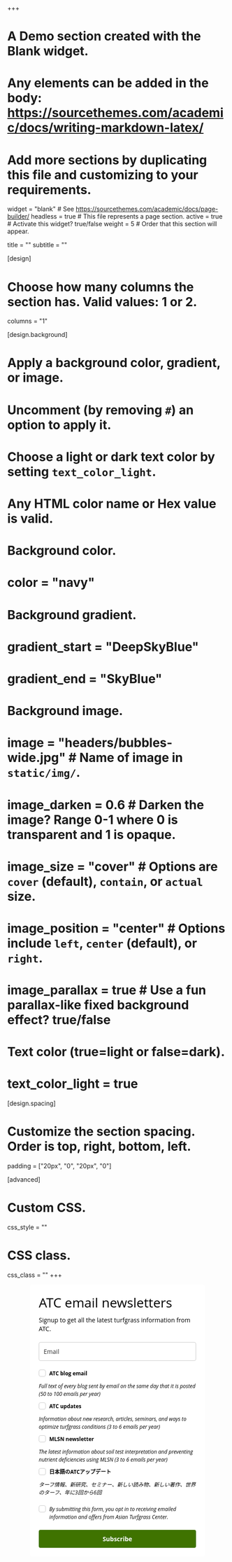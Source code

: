 +++
# A Demo section created with the Blank widget.
# Any elements can be added in the body: https://sourcethemes.com/academic/docs/writing-markdown-latex/
# Add more sections by duplicating this file and customizing to your requirements.

widget = "blank"  # See https://sourcethemes.com/academic/docs/page-builder/
headless = true  # This file represents a page section.
active = true  # Activate this widget? true/false
weight = 5  # Order that this section will appear.

title = ""
subtitle = ""

[design]
  # Choose how many columns the section has. Valid values: 1 or 2.
  columns = "1"

[design.background]
  # Apply a background color, gradient, or image.
  #   Uncomment (by removing `#`) an option to apply it.
  #   Choose a light or dark text color by setting `text_color_light`.
  #   Any HTML color name or Hex value is valid.

  # Background color.
  # color = "navy"
  
  # Background gradient.
  # gradient_start = "DeepSkyBlue"
  # gradient_end = "SkyBlue"
  
  # Background image.
 # image = "headers/bubbles-wide.jpg"  # Name of image in `static/img/`.
#  image_darken = 0.6  # Darken the image? Range 0-1 where 0 is transparent and 1 is opaque.
#  image_size = "cover"  #  Options are `cover` (default), `contain`, or `actual` size.
#  image_position = "center"  # Options include `left`, `center` (default), or `right`.
#  image_parallax = true  # Use a fun parallax-like fixed background effect? true/false

  # Text color (true=light or false=dark).
 # text_color_light = true

[design.spacing]
  # Customize the section spacing. Order is top, right, bottom, left.
  padding = ["20px", "0", "20px", "0"]

[advanced]
 # Custom CSS. 
 css_style = ""
 
 # CSS class.
 css_class = ""
+++

<style type="text/css">
  @import url(https://assets.mlcdn.com/fonts.css?version=1681988);
</style>
<style type="text/css">
  .ml-form-embedSubmitLoad{display:inline-block;width:20px;height:20px}.g-recaptcha{transform:scale(1);-webkit-transform:scale(1);transform-origin:0 0;-webkit-transform-origin:0 0}.sr-only{position:absolute;width:1px;height:1px;padding:0;margin:-1px;overflow:hidden;clip:rect(0,0,0,0);border:0}.ml-form-embedSubmitLoad:after{content:" ";display:block;width:11px;height:11px;margin:1px;border-radius:50%;border:4px solid #fff;border-color:#fff #fff #fff transparent;animation:ml-form-embedSubmitLoad 1.2s linear infinite}@keyframes ml-form-embedSubmitLoad{0%{transform:rotate(0)}100%{transform:rotate(360deg)}}#mlb2-1629740.ml-form-embedContainer{box-sizing:border-box;display:table;margin:0 auto;position:static;width:100%!important}#mlb2-1629740.ml-form-embedContainer button,#mlb2-1629740.ml-form-embedContainer h4,#mlb2-1629740.ml-form-embedContainer p,#mlb2-1629740.ml-form-embedContainer span{text-transform:none!important;letter-spacing:normal!important}#mlb2-1629740.ml-form-embedContainer .ml-form-embedWrapper{background-color:#fff;border-width:0;border-color:transparent;border-radius:4px;border-style:solid;box-sizing:border-box;display:inline-block!important;margin:0;padding:0;position:relative}#mlb2-1629740.ml-form-embedContainer .ml-form-embedWrapper.embedDefault,#mlb2-1629740.ml-form-embedContainer .ml-form-embedWrapper.embedPopup{width:400px}#mlb2-1629740.ml-form-embedContainer .ml-form-embedWrapper.embedForm{max-width:400px;width:100%}#mlb2-1629740.ml-form-embedContainer .ml-form-align-left{text-align:left}#mlb2-1629740.ml-form-embedContainer .ml-form-align-center{text-align:center}#mlb2-1629740.ml-form-embedContainer .ml-form-align-default{display:table-cell!important;vertical-align:middle!important;text-align:center!important}#mlb2-1629740.ml-form-embedContainer .ml-form-align-right{text-align:right}#mlb2-1629740.ml-form-embedContainer .ml-form-embedWrapper .ml-form-embedHeader img{border-top-left-radius:4px;border-top-right-radius:4px;height:auto;margin:0 auto!important;max-width:100%;width:undefinedpx}#mlb2-1629740.ml-form-embedContainer .ml-form-embedWrapper .ml-form-embedBody,#mlb2-1629740.ml-form-embedContainer .ml-form-embedWrapper .ml-form-successBody{padding:20px 20px 0 20px}#mlb2-1629740.ml-form-embedContainer .ml-form-embedWrapper .ml-form-embedBody.ml-form-embedBodyHorizontal{padding-bottom:0}#mlb2-1629740.ml-form-embedContainer .ml-form-embedWrapper .ml-form-embedBody .ml-form-embedContent,#mlb2-1629740.ml-form-embedContainer .ml-form-embedWrapper .ml-form-successBody .ml-form-successContent{text-align:left;margin:0 0 20px 0}#mlb2-1629740.ml-form-embedContainer .ml-form-embedWrapper .ml-form-embedBody .ml-form-embedContent h4,#mlb2-1629740.ml-form-embedContainer .ml-form-embedWrapper .ml-form-successBody .ml-form-successContent h4{color:#000;font-family:'Open Sans',Arial,Helvetica,sans-serif;font-size:30px;font-weight:400;margin:0 0 10px 0;text-align:left;word-break:break-word}#mlb2-1629740.ml-form-embedContainer .ml-form-embedWrapper .ml-form-embedBody .ml-form-embedContent p,#mlb2-1629740.ml-form-embedContainer .ml-form-embedWrapper .ml-form-successBody .ml-form-successContent p{color:#000;font-family:'Open Sans',Arial,Helvetica,sans-serif;font-size:14px;font-weight:400;line-height:20px;margin:0 0 10px 0;text-align:left}#mlb2-1629740.ml-form-embedContainer .ml-form-embedWrapper .ml-form-embedBody .ml-form-embedContent ol,#mlb2-1629740.ml-form-embedContainer .ml-form-embedWrapper .ml-form-embedBody .ml-form-embedContent ul,#mlb2-1629740.ml-form-embedContainer .ml-form-embedWrapper .ml-form-successBody .ml-form-successContent ol,#mlb2-1629740.ml-form-embedContainer .ml-form-embedWrapper .ml-form-successBody .ml-form-successContent ul{color:#000;font-family:'Open Sans',Arial,Helvetica,sans-serif;font-size:14px}#mlb2-1629740.ml-form-embedContainer .ml-form-embedWrapper .ml-form-embedBody .ml-form-embedContent ol ol,#mlb2-1629740.ml-form-embedContainer .ml-form-embedWrapper .ml-form-successBody .ml-form-successContent ol ol{list-style-type:lower-alpha}#mlb2-1629740.ml-form-embedContainer .ml-form-embedWrapper .ml-form-embedBody .ml-form-embedContent ol ol ol,#mlb2-1629740.ml-form-embedContainer .ml-form-embedWrapper .ml-form-successBody .ml-form-successContent ol ol ol{list-style-type:lower-roman}#mlb2-1629740.ml-form-embedContainer .ml-form-embedWrapper .ml-form-embedBody .ml-form-embedContent p a,#mlb2-1629740.ml-form-embedContainer .ml-form-embedWrapper .ml-form-successBody .ml-form-successContent p a{color:#000;text-decoration:underline}#mlb2-1629740.ml-form-embedContainer .ml-form-embedWrapper .ml-block-form .ml-field-group{text-align:left!important}#mlb2-1629740.ml-form-embedContainer .ml-form-embedWrapper .ml-block-form .ml-field-group label{margin-bottom:5px;color:#333;font-size:14px;font-family:'Open Sans',Arial,Helvetica,sans-serif;font-weight:700;font-style:normal;text-decoration:none;display:inline-block;line-height:20px}#mlb2-1629740.ml-form-embedContainer .ml-form-embedWrapper .ml-form-embedBody .ml-form-embedContent p:last-child,#mlb2-1629740.ml-form-embedContainer .ml-form-embedWrapper .ml-form-successBody .ml-form-successContent p:last-child{margin:0}#mlb2-1629740.ml-form-embedContainer .ml-form-embedWrapper .ml-form-embedBody form{margin:0;width:100%}#mlb2-1629740.ml-form-embedContainer .ml-form-embedWrapper .ml-form-embedBody .ml-form-checkboxRow,#mlb2-1629740.ml-form-embedContainer .ml-form-embedWrapper .ml-form-embedBody .ml-form-formContent{margin:0 0 20px 0;width:100%}#mlb2-1629740.ml-form-embedContainer .ml-form-embedWrapper .ml-form-embedBody .ml-form-checkboxRow{float:left}#mlb2-1629740.ml-form-embedContainer .ml-form-embedWrapper .ml-form-embedBody .ml-form-formContent.horozintalForm{margin:0;padding:0 0 20px 0;width:100%;height:auto;float:left}#mlb2-1629740.ml-form-embedContainer .ml-form-embedWrapper .ml-form-embedBody .ml-form-fieldRow{margin:0 0 10px 0;width:100%}#mlb2-1629740.ml-form-embedContainer .ml-form-embedWrapper .ml-form-embedBody .ml-form-fieldRow.ml-last-item{margin:0}#mlb2-1629740.ml-form-embedContainer .ml-form-embedWrapper .ml-form-embedBody .ml-form-fieldRow.ml-formfieldHorizintal{margin:0}#mlb2-1629740.ml-form-embedContainer .ml-form-embedWrapper .ml-form-embedBody .ml-form-fieldRow input{background-color:#fff!important;color:#333!important;border-color:#ccc;border-radius:4px!important;border-style:solid!important;border-width:1px!important;font-family:'Open Sans',Arial,Helvetica,sans-serif;font-size:14px!important;height:auto;line-height:21px!important;margin-bottom:0;margin-top:0;margin-left:0;margin-right:0;padding:10px 10px!important;width:100%!important;box-sizing:border-box!important;max-width:100%!important}#mlb2-1629740.ml-form-embedContainer .ml-form-embedWrapper .ml-form-embedBody .ml-form-fieldRow input::-webkit-input-placeholder,#mlb2-1629740.ml-form-embedContainer .ml-form-embedWrapper .ml-form-embedBody .ml-form-horizontalRow input::-webkit-input-placeholder{color:#333}#mlb2-1629740.ml-form-embedContainer .ml-form-embedWrapper .ml-form-embedBody .ml-form-fieldRow input::-moz-placeholder,#mlb2-1629740.ml-form-embedContainer .ml-form-embedWrapper .ml-form-embedBody .ml-form-horizontalRow input::-moz-placeholder{color:#333}#mlb2-1629740.ml-form-embedContainer .ml-form-embedWrapper .ml-form-embedBody .ml-form-fieldRow input:-ms-input-placeholder,#mlb2-1629740.ml-form-embedContainer .ml-form-embedWrapper .ml-form-embedBody .ml-form-horizontalRow input:-ms-input-placeholder{color:#333}#mlb2-1629740.ml-form-embedContainer .ml-form-embedWrapper .ml-form-embedBody .ml-form-fieldRow input:-moz-placeholder,#mlb2-1629740.ml-form-embedContainer .ml-form-embedWrapper .ml-form-embedBody .ml-form-horizontalRow input:-moz-placeholder{color:#333}#mlb2-1629740.ml-form-embedContainer .ml-form-embedWrapper .ml-form-embedBody .ml-form-fieldRow textarea,#mlb2-1629740.ml-form-embedContainer .ml-form-embedWrapper .ml-form-embedBody .ml-form-horizontalRow textarea{background-color:#fff!important;color:#333!important;border-color:#ccc;border-radius:4px!important;border-style:solid!important;border-width:1px!important;font-family:'Open Sans',Arial,Helvetica,sans-serif;font-size:14px!important;height:auto;line-height:21px!important;margin-bottom:0;margin-top:0;padding:10px 10px!important;width:100%!important;box-sizing:border-box!important;max-width:100%!important}#mlb2-1629740.ml-form-embedContainer .ml-form-embedWrapper .ml-form-embedBody .ml-form-checkboxRow .label-description::before,#mlb2-1629740.ml-form-embedContainer .ml-form-embedWrapper .ml-form-embedBody .ml-form-embedPermissions .ml-form-embedPermissionsOptionsCheckbox .label-description::before,#mlb2-1629740.ml-form-embedContainer .ml-form-embedWrapper .ml-form-embedBody .ml-form-fieldRow .custom-checkbox .custom-control-label::before,#mlb2-1629740.ml-form-embedContainer .ml-form-embedWrapper .ml-form-embedBody .ml-form-fieldRow .custom-radio .custom-control-label::before,#mlb2-1629740.ml-form-embedContainer .ml-form-embedWrapper .ml-form-embedBody .ml-form-horizontalRow .custom-checkbox .custom-control-label::before,#mlb2-1629740.ml-form-embedContainer .ml-form-embedWrapper .ml-form-embedBody .ml-form-horizontalRow .custom-radio .custom-control-label::before,#mlb2-1629740.ml-form-embedContainer .ml-form-embedWrapper .ml-form-embedBody .ml-form-interestGroupsRow .ml-form-interestGroupsRowCheckbox .label-description::before{border-color:#ccc!important;background-color:#fff!important}#mlb2-1629740.ml-form-embedContainer .ml-form-embedWrapper .ml-form-embedBody .ml-form-fieldRow input.custom-control-input[type=checkbox]{box-sizing:border-box;padding:0;position:absolute;z-index:-1;opacity:0;margin-top:5px;margin-left:-1.5rem;overflow:visible}#mlb2-1629740.ml-form-embedContainer .ml-form-embedWrapper .ml-form-embedBody .ml-form-checkboxRow .label-description::before,#mlb2-1629740.ml-form-embedContainer .ml-form-embedWrapper .ml-form-embedBody .ml-form-embedPermissions .ml-form-embedPermissionsOptionsCheckbox .label-description::before,#mlb2-1629740.ml-form-embedContainer .ml-form-embedWrapper .ml-form-embedBody .ml-form-fieldRow .custom-checkbox .custom-control-label::before,#mlb2-1629740.ml-form-embedContainer .ml-form-embedWrapper .ml-form-embedBody .ml-form-horizontalRow .custom-checkbox .custom-control-label::before,#mlb2-1629740.ml-form-embedContainer .ml-form-embedWrapper .ml-form-embedBody .ml-form-interestGroupsRow .ml-form-interestGroupsRowCheckbox .label-description::before{border-radius:4px!important}#mlb2-1629740.ml-form-embedContainer .ml-form-embedWrapper .ml-form-embedBody .ml-form-checkboxRow input[type=checkbox]:checked~.label-description::after,#mlb2-1629740.ml-form-embedContainer .ml-form-embedWrapper .ml-form-embedBody .ml-form-embedPermissions .ml-form-embedPermissionsOptionsCheckbox input[type=checkbox]:checked~.label-description::after,#mlb2-1629740.ml-form-embedContainer .ml-form-embedWrapper .ml-form-embedBody .ml-form-fieldRow .custom-checkbox .custom-control-input:checked~.custom-control-label::after,#mlb2-1629740.ml-form-embedContainer .ml-form-embedWrapper .ml-form-embedBody .ml-form-horizontalRow .custom-checkbox .custom-control-input:checked~.custom-control-label::after,#mlb2-1629740.ml-form-embedContainer .ml-form-embedWrapper .ml-form-embedBody .ml-form-interestGroupsRow .ml-form-interestGroupsRowCheckbox input[type=checkbox]:checked~.label-description::after{background-image:url("data:image/svg+xml,%3csvg xmlns='http://www.w3.org/2000/svg' viewBox='0 0 8 8'%3e%3cpath fill='%23fff' d='M6.564.75l-3.59 3.612-1.538-1.55L0 4.26 2.974 7.25 8 2.193z'/%3e%3c/svg%3e")}#mlb2-1629740.ml-form-embedContainer .ml-form-embedWrapper .ml-form-embedBody .ml-form-fieldRow .custom-radio .custom-control-input:checked~.custom-control-label::after{background-image:url("data:image/svg+xml,%3csvg xmlns='http://www.w3.org/2000/svg' viewBox='-4 -4 8 8'%3e%3ccircle r='3' fill='%23fff'/%3e%3c/svg%3e")}#mlb2-1629740.ml-form-embedContainer .ml-form-embedWrapper .ml-form-embedBody .ml-form-checkboxRow input[type=checkbox]:checked~.label-description::before,#mlb2-1629740.ml-form-embedContainer .ml-form-embedWrapper .ml-form-embedBody .ml-form-embedPermissions .ml-form-embedPermissionsOptionsCheckbox input[type=checkbox]:checked~.label-description::before,#mlb2-1629740.ml-form-embedContainer .ml-form-embedWrapper .ml-form-embedBody .ml-form-fieldRow .custom-checkbox .custom-control-input:checked~.custom-control-label::before,#mlb2-1629740.ml-form-embedContainer .ml-form-embedWrapper .ml-form-embedBody .ml-form-fieldRow .custom-radio .custom-control-input:checked~.custom-control-label::before,#mlb2-1629740.ml-form-embedContainer .ml-form-embedWrapper .ml-form-embedBody .ml-form-horizontalRow .custom-checkbox .custom-control-input:checked~.custom-control-label::before,#mlb2-1629740.ml-form-embedContainer .ml-form-embedWrapper .ml-form-embedBody .ml-form-horizontalRow .custom-radio .custom-control-input:checked~.custom-control-label::before,#mlb2-1629740.ml-form-embedContainer .ml-form-embedWrapper .ml-form-embedBody .ml-form-interestGroupsRow .ml-form-interestGroupsRowCheckbox input[type=checkbox]:checked~.label-description::before{border-color:#3f7300!important;background-color:#3f7300!important;color:#fff!important}#mlb2-1629740.ml-form-embedContainer .ml-form-embedWrapper .ml-form-embedBody .ml-form-fieldRow .custom-checkbox .custom-control-label::after,#mlb2-1629740.ml-form-embedContainer .ml-form-embedWrapper .ml-form-embedBody .ml-form-fieldRow .custom-checkbox .custom-control-label::before,#mlb2-1629740.ml-form-embedContainer .ml-form-embedWrapper .ml-form-embedBody .ml-form-fieldRow .custom-radio .custom-control-label::after,#mlb2-1629740.ml-form-embedContainer .ml-form-embedWrapper .ml-form-embedBody .ml-form-fieldRow .custom-radio .custom-control-label::before,#mlb2-1629740.ml-form-embedContainer .ml-form-embedWrapper .ml-form-embedBody .ml-form-horizontalRow .custom-checkbox .custom-control-label::after,#mlb2-1629740.ml-form-embedContainer .ml-form-embedWrapper .ml-form-embedBody .ml-form-horizontalRow .custom-checkbox .custom-control-label::before,#mlb2-1629740.ml-form-embedContainer .ml-form-embedWrapper .ml-form-embedBody .ml-form-horizontalRow .custom-radio .custom-control-label::after,#mlb2-1629740.ml-form-embedContainer .ml-form-embedWrapper .ml-form-embedBody .ml-form-horizontalRow .custom-radio .custom-control-label::before{top:2px;box-sizing:border-box}#mlb2-1629740.ml-form-embedContainer .ml-form-embedWrapper .ml-form-embedBody .ml-form-checkboxRow .label-description::after,#mlb2-1629740.ml-form-embedContainer .ml-form-embedWrapper .ml-form-embedBody .ml-form-checkboxRow .label-description::before,#mlb2-1629740.ml-form-embedContainer .ml-form-embedWrapper .ml-form-embedBody .ml-form-embedPermissions .ml-form-embedPermissionsOptionsCheckbox .label-description::after,#mlb2-1629740.ml-form-embedContainer .ml-form-embedWrapper .ml-form-embedBody .ml-form-embedPermissions .ml-form-embedPermissionsOptionsCheckbox .label-description::before{top:0!important;box-sizing:border-box!important}#mlb2-1629740.ml-form-embedContainer .ml-form-embedWrapper .ml-form-embedBody .ml-form-checkboxRow .label-description::after,#mlb2-1629740.ml-form-embedContainer .ml-form-embedWrapper .ml-form-embedBody .ml-form-checkboxRow .label-description::before{top:0!important;box-sizing:border-box!important}#mlb2-1629740.ml-form-embedContainer .ml-form-embedWrapper .ml-form-embedBody .ml-form-interestGroupsRow .ml-form-interestGroupsRowCheckbox .label-description::after{top:0!important;box-sizing:border-box!important;position:absolute;left:-1.5rem;display:block;width:1rem;height:1rem;content:""}#mlb2-1629740.ml-form-embedContainer .ml-form-embedWrapper .ml-form-embedBody .ml-form-interestGroupsRow .ml-form-interestGroupsRowCheckbox .label-description::before{top:0!important;box-sizing:border-box!important}#mlb2-1629740.ml-form-embedContainer .ml-form-embedWrapper .ml-form-embedBody .custom-control-label::before{position:absolute;top:4px;left:-1.5rem;display:block;width:16px;height:16px;pointer-events:none;content:"";background-color:#fff;border:#adb5bd solid 1px;border-radius:50%}#mlb2-1629740.ml-form-embedContainer .ml-form-embedWrapper .ml-form-embedBody .custom-control-label::after{position:absolute;top:2px!important;left:-1.5rem;display:block;width:1rem;height:1rem;content:""}#mlb2-1629740.ml-form-embedContainer .ml-form-embedWrapper .ml-form-embedBody .ml-form-checkboxRow .label-description::before,#mlb2-1629740.ml-form-embedContainer .ml-form-embedWrapper .ml-form-embedBody .ml-form-embedPermissions .ml-form-embedPermissionsOptionsCheckbox .label-description::before,#mlb2-1629740.ml-form-embedContainer .ml-form-embedWrapper .ml-form-embedBody .ml-form-interestGroupsRow .ml-form-interestGroupsRowCheckbox .label-description::before{position:absolute;top:4px;left:-1.5rem;display:block;width:16px;height:16px;pointer-events:none;content:"";background-color:#fff;border:#adb5bd solid 1px;border-radius:50%}#mlb2-1629740.ml-form-embedContainer .ml-form-embedWrapper .ml-form-embedBody .ml-form-embedPermissions .ml-form-embedPermissionsOptionsCheckbox .label-description::after{position:absolute;top:0!important;left:-1.5rem;display:block;width:1rem;height:1rem;content:""}#mlb2-1629740.ml-form-embedContainer .ml-form-embedWrapper .ml-form-embedBody .ml-form-checkboxRow .label-description::after{position:absolute;top:0!important;left:-1.5rem;display:block;width:1rem;height:1rem;content:""}#mlb2-1629740.ml-form-embedContainer .ml-form-embedWrapper .ml-form-embedBody .custom-radio .custom-control-label::after{background:no-repeat 50%/50% 50%}#mlb2-1629740.ml-form-embedContainer .ml-form-embedWrapper .ml-form-embedBody .custom-checkbox .custom-control-label::after,#mlb2-1629740.ml-form-embedContainer .ml-form-embedWrapper .ml-form-embedBody .ml-form-checkboxRow .label-description::after,#mlb2-1629740.ml-form-embedContainer .ml-form-embedWrapper .ml-form-embedBody .ml-form-embedPermissions .ml-form-embedPermissionsOptionsCheckbox .label-description::after,#mlb2-1629740.ml-form-embedContainer .ml-form-embedWrapper .ml-form-embedBody .ml-form-interestGroupsRow .ml-form-interestGroupsRowCheckbox .label-description::after{background:no-repeat 50%/50% 50%}#mlb2-1629740.ml-form-embedContainer .ml-form-embedWrapper .ml-form-embedBody .ml-form-fieldRow .custom-control,#mlb2-1629740.ml-form-embedContainer .ml-form-embedWrapper .ml-form-embedBody .ml-form-horizontalRow .custom-control{position:relative;display:block;min-height:1.5rem;padding-left:1.5rem}#mlb2-1629740.ml-form-embedContainer .ml-form-embedWrapper .ml-form-embedBody .ml-form-fieldRow .custom-checkbox .custom-control-input,#mlb2-1629740.ml-form-embedContainer .ml-form-embedWrapper .ml-form-embedBody .ml-form-fieldRow .custom-radio .custom-control-input,#mlb2-1629740.ml-form-embedContainer .ml-form-embedWrapper .ml-form-embedBody .ml-form-horizontalRow .custom-checkbox .custom-control-input,#mlb2-1629740.ml-form-embedContainer .ml-form-embedWrapper .ml-form-embedBody .ml-form-horizontalRow .custom-radio .custom-control-input{position:absolute;z-index:-1;opacity:0;box-sizing:border-box;padding:0}#mlb2-1629740.ml-form-embedContainer .ml-form-embedWrapper .ml-form-embedBody .ml-form-fieldRow .custom-checkbox .custom-control-label,#mlb2-1629740.ml-form-embedContainer .ml-form-embedWrapper .ml-form-embedBody .ml-form-fieldRow .custom-radio .custom-control-label,#mlb2-1629740.ml-form-embedContainer .ml-form-embedWrapper .ml-form-embedBody .ml-form-horizontalRow .custom-checkbox .custom-control-label,#mlb2-1629740.ml-form-embedContainer .ml-form-embedWrapper .ml-form-embedBody .ml-form-horizontalRow .custom-radio .custom-control-label{color:#000;font-size:12px!important;font-family:'Open Sans',Arial,Helvetica,sans-serif;line-height:22px;margin-bottom:0;position:relative;vertical-align:top;font-style:normal;font-weight:700}#mlb2-1629740.ml-form-embedContainer .ml-form-embedWrapper .ml-form-embedBody .ml-form-fieldRow .custom-select,#mlb2-1629740.ml-form-embedContainer .ml-form-embedWrapper .ml-form-embedBody .ml-form-horizontalRow .custom-select{background-color:#fff!important;color:#333!important;border-color:#ccc;border-radius:4px!important;border-style:solid!important;border-width:1px!important;font-family:'Open Sans',Arial,Helvetica,sans-serif;font-size:14px!important;line-height:20px!important;margin-bottom:0;margin-top:0;padding:10px 28px 10px 12px!important;width:100%!important;box-sizing:border-box!important;max-width:100%!important;height:auto;display:inline-block;vertical-align:middle;background:url(https://assets.mlcdn.com/ml/images/default/dropdown.svg) no-repeat right .75rem center/8px 10px;-webkit-appearance:none;-moz-appearance:none;appearance:none}#mlb2-1629740.ml-form-embedContainer .ml-form-embedWrapper .ml-form-embedBody .ml-form-horizontalRow{height:auto;width:100%;float:left}.ml-form-formContent.horozintalForm .ml-form-horizontalRow .ml-input-horizontal{width:70%;float:left}.ml-form-formContent.horozintalForm .ml-form-horizontalRow .ml-button-horizontal{width:30%;float:left}.ml-form-formContent.horozintalForm .ml-form-horizontalRow .ml-button-horizontal.labelsOn{padding-top:25px}.ml-form-formContent.horozintalForm .ml-form-horizontalRow .horizontal-fields{box-sizing:border-box;float:left;padding-right:10px}#mlb2-1629740.ml-form-embedContainer .ml-form-embedWrapper .ml-form-embedBody .ml-form-horizontalRow input{background-color:#fff;color:#333;border-color:#ccc;border-radius:4px;border-style:solid;border-width:1px;font-family:'Open Sans',Arial,Helvetica,sans-serif;font-size:14px;line-height:20px;margin-bottom:0;margin-top:0;padding:10px 10px;width:100%;box-sizing:border-box;overflow-y:initial}#mlb2-1629740.ml-form-embedContainer .ml-form-embedWrapper .ml-form-embedBody .ml-form-horizontalRow button{background-color:#3f7300!important;border-color:#3f7300;border-style:solid;border-width:1px;border-radius:4px;box-shadow:none;color:#fff!important;cursor:pointer;font-family:'Open Sans',Arial,Helvetica,sans-serif;font-size:14px!important;font-weight:700;line-height:20px;margin:0!important;padding:10px!important;width:100%;height:auto}#mlb2-1629740.ml-form-embedContainer .ml-form-embedWrapper .ml-form-embedBody .ml-form-horizontalRow button:hover{background-color:#3f7300!important;border-color:#3f7300!important}#mlb2-1629740.ml-form-embedContainer .ml-form-embedWrapper .ml-form-embedBody .ml-form-checkboxRow input[type=checkbox]{box-sizing:border-box;padding:0;position:absolute;z-index:-1;opacity:0;margin-top:5px;margin-left:-1.5rem;overflow:visible}#mlb2-1629740.ml-form-embedContainer .ml-form-embedWrapper .ml-form-embedBody .ml-form-checkboxRow .label-description{color:#000;display:block;font-family:'Open Sans',Arial,Helvetica,sans-serif;font-size:12px;text-align:left;margin-bottom:0;position:relative;vertical-align:top}#mlb2-1629740.ml-form-embedContainer .ml-form-embedWrapper .ml-form-embedBody .ml-form-checkboxRow label{font-weight:400;margin:0;padding:0;position:relative;display:block;min-height:24px;padding-left:24px}#mlb2-1629740.ml-form-embedContainer .ml-form-embedWrapper .ml-form-embedBody .ml-form-checkboxRow label a{color:#000;text-decoration:underline}#mlb2-1629740.ml-form-embedContainer .ml-form-embedWrapper .ml-form-embedBody .ml-form-checkboxRow label p{color:#000!important;font-family:'Open Sans',Arial,Helvetica,sans-serif!important;font-size:12px!important;font-weight:400!important;line-height:18px!important;padding:0!important;margin:0 5px 0 0!important}#mlb2-1629740.ml-form-embedContainer .ml-form-embedWrapper .ml-form-embedBody .ml-form-checkboxRow label p:last-child{margin:0}#mlb2-1629740.ml-form-embedContainer .ml-form-embedWrapper .ml-form-embedBody .ml-form-embedSubmit{margin:0 0 20px 0;float:left;width:100%}#mlb2-1629740.ml-form-embedContainer .ml-form-embedWrapper .ml-form-embedBody .ml-form-embedSubmit button{background-color:#3f7300!important;border:none!important;border-radius:4px!important;box-shadow:none!important;color:#fff!important;cursor:pointer;font-family:'Open Sans',Arial,Helvetica,sans-serif!important;font-size:14px!important;font-weight:700!important;line-height:21px!important;height:auto;padding:10px!important;width:100%!important;box-sizing:border-box!important}#mlb2-1629740.ml-form-embedContainer .ml-form-embedWrapper .ml-form-embedBody .ml-form-embedSubmit button.loading{display:none}#mlb2-1629740.ml-form-embedContainer .ml-form-embedWrapper .ml-form-embedBody .ml-form-embedSubmit button:hover{background-color:#3f7300!important}.ml-subscribe-close{width:30px;height:30px;background:url(https://assets.mlcdn.com/ml/images/default/modal_close.png) no-repeat;background-size:30px;cursor:pointer;margin-top:-10px;margin-right:-10px;position:absolute;top:0;right:0}.ml-error input,.ml-error select,.ml-error textarea{border-color:red!important}.ml-error .custom-checkbox-radio-list{border:1px solid red!important;border-radius:4px;padding:10px}.ml-error .label-description,.ml-error .label-description p,.ml-error .label-description p a,.ml-error label:first-child{color:red!important}#mlb2-1629740.ml-form-embedContainer .ml-form-embedWrapper .ml-form-embedBody .ml-form-checkboxRow.ml-error .label-description p,#mlb2-1629740.ml-form-embedContainer .ml-form-embedWrapper .ml-form-embedBody .ml-form-checkboxRow.ml-error .label-description p:first-letter{color:red!important}@media only screen and (max-width:400px){.ml-form-embedWrapper.embedDefault,.ml-form-embedWrapper.embedPopup{width:100%!important}.ml-form-formContent.horozintalForm{float:left!important}.ml-form-formContent.horozintalForm .ml-form-horizontalRow{height:auto!important;width:100%!important;float:left!important}.ml-form-formContent.horozintalForm .ml-form-horizontalRow .ml-input-horizontal{width:100%!important}.ml-form-formContent.horozintalForm .ml-form-horizontalRow .ml-input-horizontal>div{padding-right:0!important;padding-bottom:10px}.ml-form-formContent.horozintalForm .ml-button-horizontal{width:100%!important}.ml-form-formContent.horozintalForm .ml-button-horizontal.labelsOn{padding-top:0!important}}
</style>
<style type="text/css">
  #mlb2-1629740.ml-form-embedContainer .ml-form-embedWrapper .ml-form-embedBody .ml-form-interestGroupsRow{margin-bottom:20px;text-align:left;float:left;width:100%}#mlb2-1629740.ml-form-embedContainer .ml-form-embedWrapper .ml-form-embedBody .ml-form-interestGroupsRow .ml-form-interestGroupsRowCheckbox{margin:0 0 10px 0;width:100%}#mlb2-1629740.ml-form-embedContainer .ml-form-embedWrapper .ml-form-embedBody .ml-form-interestGroupsRow .ml-form-interestGroupsRowCheckbox.last-group{margin:0}#mlb2-1629740.ml-form-embedContainer .ml-form-embedWrapper .ml-form-embedBody .ml-form-interestGroupsRow h4{font-size:px;line-height:px;margin:0 0 10px 0;text-align:left;word-break:break-word}#mlb2-1629740.ml-form-embedContainer .ml-form-embedWrapper .ml-form-embedBody .ml-form-interestGroupsRow .ml-form-interestGroupsRowCheckbox label{font-weight:400;margin:0;padding:0;position:relative;display:block;min-height:24px;padding-left:24px}#mlb2-1629740.ml-form-embedContainer .ml-form-embedWrapper .ml-form-embedBody .ml-form-interestGroupsRow .ml-form-interestGroupsRowCheckbox .label-description{color:#000;font-family:'Open Sans',Arial,Helvetica,sans-serif;font-size:12px;line-height:18px;text-align:left;margin-bottom:0;position:relative;vertical-align:top;font-style:normal;font-weight:700}#mlb2-1629740.ml-form-embedContainer .ml-form-embedWrapper .ml-form-embedBody .ml-form-interestGroupsRow .ml-form-interestGroupsRowCheckbox .description{color:#000;font-family:'Open Sans',Arial,Helvetica,sans-serif;font-size:12px;font-style:italic;font-weight:400;line-height:18px;margin:5px 0 0 0;text-align:left}#mlb2-1629740.ml-form-embedContainer .ml-form-embedWrapper .ml-form-embedBody .ml-form-interestGroupsRow .ml-form-interestGroupsRowCheckbox input[type=checkbox]{box-sizing:border-box;padding:0;position:absolute;z-index:-1;opacity:0;margin-top:5px;margin-left:-1.5rem;overflow:visible}
</style>
<div id="mlb2-1629740" class="ml-form-embedContainer ml-subscribe-form ml-subscribe-form-1629740">
  <div class="ml-form-align-center">
    <div class="ml-form-embedWrapper embedForm">
      <div class="ml-form-embedBody ml-form-embedBodyDefault row-form">
        <div class="ml-form-embedContent" style="">
          <h4>ATC email newsletters</h4>
          <p>Signup to get all the latest turfgrass information from ATC.<br></p>
        </div>
        <form class="ml-block-form" action="https://static.mailerlite.com/webforms/submit/m5h8l1" data-code="m5h8l1" method="post" target="_blank">
          <div class="ml-form-formContent">
            <div class="ml-form-fieldRow ml-last-item">
              <div class="ml-field-group ml-field-email ml-validate-email ml-validate-required">
                <input aria-label="email" aria-required="true" type="email" class="form-control" data-inputmask="" name="fields[email]" placeholder="Email" autocomplete="email">
              </div>
            </div>
          </div>
          <div class="ml-form-interestGroupsRow ml-block-groups ml-validate-required">
            <div class="ml-form-interestGroupsRowCheckbox group" style="">
              <label> <input type="checkbox" name="groups[]" value="7153907"> <div class="label-description">ATC blog email</div> </label>
              <div class="description">Full text of every blog sent by email on the same day that it is posted (50 to 100 emails per year)</div>
            </div>
            <div class="ml-form-interestGroupsRowCheckbox group" style="">
              <label> <input type="checkbox" name="groups[]" value="5659545"> <div class="label-description">ATC updates</div> </label>
              <div class="description">Information about new research, articles, seminars, and ways to optimize turfgrass conditions (3 to 6 emails per year)</div>
            </div>
            <div class="ml-form-interestGroupsRowCheckbox group" style="">
              <label> <input type="checkbox" name="groups[]" value="5722595"> <div class="label-description">MLSN newsletter</div> </label>
              <div class="description">The latest information about soil test interpretation and preventing nutrient deficiencies using MLSN (3 to 6 emails per year)</div>
            </div>
            <div class="ml-form-interestGroupsRowCheckbox last-group" style="">
              <label> <input type="checkbox" name="groups[]" value="5661525"> <div class="label-description">日本語のATCアップデート</div> </label>
              <div class="description">ターフ情報、新研究、セミナー、新しい読み物、新しい著作、世界のターフ、年に3回から6回</div>
            </div>
          </div>
          <div class="ml-form-checkboxRow ml-validate-required">
            <label class="checkbox"> <input type="checkbox"> <div class="label-description"> <p><em>By submitting this form, you opt in to receiving emailed information and offers </em><em> from Asian Turfgrass Center.</em><em></em></p> </div> </label>
          </div>
          <input type="hidden" name="ml-submit" value="1">
          <div class="ml-form-embedSubmit">
            <button type="submit" class="primary">Subscribe</button>
            <button disabled="disabled" style="display:none" type="button" class="loading"> <div class="ml-form-embedSubmitLoad"></div> <span class="sr-only">Loading...</span> </button>
          </div>
          <input type="hidden" name="anticsrf" value="true">
        </form>
      </div>
      <div class="ml-form-successBody row-success" style="display:none">
        <div class="ml-form-successContent">
          <h4>Thank you!</h4>
          <p>You have successfully joined our subscriber list. <br></p>
          <p>Please confirm your email address to complete your subscription. A confirmation message has been sent to you.</p>
        </div>
      </div>
    </div>
  </div>
</div>
<script>
  function ml_webform_success_1629740(){try{window.top.location.href="https://www.asianturfgrass.com/confirm/"}catch(o){window.location.href="https://www.asianturfgrass.com/confirm/"}}
</script>
<img src="https://track.mailerlite.com/webforms/o/1629740/m5h8l1?v1683700059" width="1" height="1" style="max-width:1px;max-height:1px;visibility:hidden;padding:0;margin:0;display:block" alt="." border="0">
<script src="https://static.mailerlite.com/js/w/webforms.min.js?vd4de52e171e8eb9c47c0c20caf367ddf" type="text/javascript"></script>
